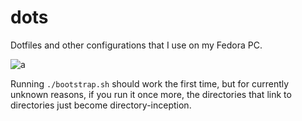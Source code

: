 # dots

Dotfiles and other configurations that I use on my Fedora PC.

![a](https://i.imgur.com/28c1P96.png)

Running `./bootstrap.sh` should work the first time, but for currently unknown reasons, if you run it once more, the directories that link to directories just become directory-inception.